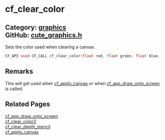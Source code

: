 [](../header.md ':include')

# cf_clear_color

Category: [graphics](/api_reference?id=graphics)  
GitHub: [cute_graphics.h](https://github.com/RandyGaul/cute_framework/blob/master/include/cute_graphics.h)  
---

Sets the color used when clearing a canvas.

```cpp
CF_API void CF_CALL cf_clear_color(float red, float green, float blue, float alpha);
```

## Remarks

This will get used when [cf_apply_canvas](/graphics/cf_apply_canvas.md) or when [cf_app_draw_onto_screen](/app/cf_app_draw_onto_screen.md) is called.

## Related Pages

[cf_app_draw_onto_screen](/app/cf_app_draw_onto_screen.md)  
[cf_clear_color2](/graphics/cf_clear_color2.md)  
[cf_clear_depth_stencil](/graphics/cf_clear_depth_stencil.md)  
[cf_apply_canvas](/graphics/cf_apply_canvas.md)  
